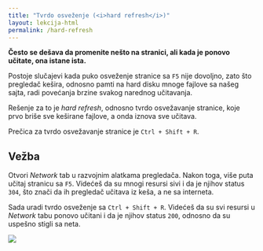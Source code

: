 ```yaml
---
title: "Tvrdo osveženje (<i>hard refresh</i>)"
layout: lekcija-html
permalink: /hard-refresh
---
```


**Često se dešava da promenite nešto na stranici, ali kada je ponovo učitate, ona istane ista.**

Postoje slučajevi kada puko osveženje stranice sa `F5` nije dovoljno, zato što pregledač kešira, odnosno pamti na hard disku mnoge fajlove sa našeg sajta, radi povećanja brzine svakog narednog učitavanja.

Rešenje za to je *hard refresh*, odnosno tvrdo osvežavanje stranice, koje prvo briše sve keširane fajlove, a onda iznova sve učitava.

Prečica za tvrdo osvežavanje stranice je `Ctrl + Shift + R`.

## Vežba

Otvori *Network* tab u razvojnim alatkama pregledača. Nakon toga, više puta učitaj stranicu sa `F5`. Videćeš da su mnogi resursi sivi i da je njihov status `304`, što znači da ih pregledač učitava iz keša, a ne sa interneta.

Sada uradi tvrdo osveženje sa `Ctrl + Shift + R`. Videćeš da su svi resursi u *Network* tabu ponovo učitani i da je njihov status `200`, odnosno da su uspešno stigli sa neta.

![](https://i.stack.imgur.com/gCu9x.png)
